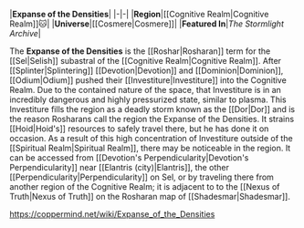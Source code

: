 |**Expanse of the Densities**|
|-|-|
|**Region**|[[Cognitive Realm\|Cognitive Realm]]🐱︎|
|**Universe**|[[Cosmere\|Cosmere]]|
|**Featured In**|*The Stormlight Archive*|

The **Expanse of the Densities** is the [[Roshar\|Rosharan]] term for the [[Sel\|Selish]] subastral of the [[Cognitive Realm\|Cognitive Realm]]. After [[Splinter\|Splintering]] [[Devotion\|Devotion]] and [[Dominion\|Dominion]], [[Odium\|Odium]] pushed their [[Investiture\|Investiture]] into the Cognitive Realm. Due to the contained nature of the space, that Investiture is in an incredibly dangerous and highly pressurized state, similar to plasma. This Investiture fills the region as a deadly storm known as the [[Dor\|Dor]] and is the reason Rosharans call the region the Expanse of the Densities. It strains [[Hoid\|Hoid's]] resources to safely travel there, but he has done it on occasion. As a result of this high concentration of Investiture outside of the [[Spiritual Realm\|Spiritual Realm]], there may be noticeable  in the region.
It can be accessed from [[Devotion's Perpendicularity\|Devotion's Perpendicularity]] near [[Elantris (city)\|Elantris]], the other [[Perpendicularity\|Perpendicularity]] on Sel, or by traveling there from another region of the Cognitive Realm; it is adjacent to to the [[Nexus of Truth\|Nexus of Truth]] on the Rosharan map of [[Shadesmar\|Shadesmar]].



https://coppermind.net/wiki/Expanse_of_the_Densities